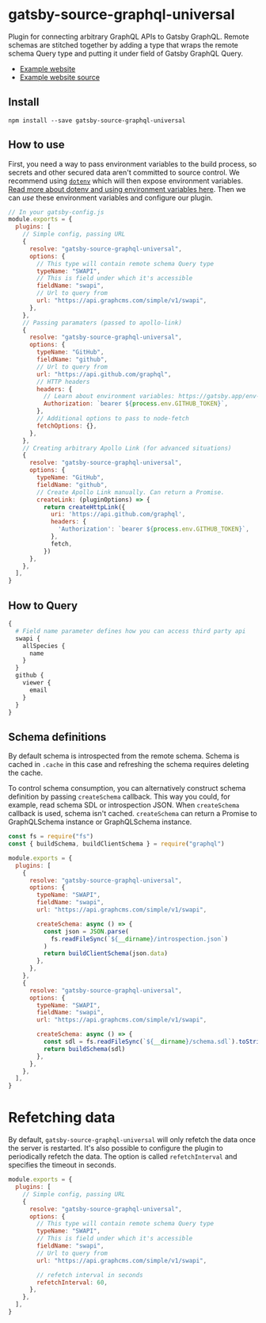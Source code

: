 # gatsby-source-graphql-universal

Plugin for connecting arbitrary GraphQL APIs to Gatsby GraphQL. Remote schemas are stitched together by adding a type that wraps the remote schema 
Query type and putting it under field of Gatsby GraphQL Query.

- [Example website](https://using-gatsby-source-graphql.netlify.com/)
- [Example website source](https://github.com/gatsbyjs/gatsby/tree/master/examples/using-gatsby-source-graphql)

## Install

`npm install --save gatsby-source-graphql-universal`

## How to use

First, you need a way to pass environment variables to the build process, so secrets and other secured data aren't committed to source control. We 
recommend using [`dotenv`][dotenv] which will then expose environment variables. [Read more about dotenv and using environment variables 
here][envvars]. Then we can _use_ these environment variables and configure our plugin.

```javascript
// In your gatsby-config.js
module.exports = {
  plugins: [
    // Simple config, passing URL
    {
      resolve: "gatsby-source-graphql-universal",
      options: {
        // This type will contain remote schema Query type
        typeName: "SWAPI",
        // This is field under which it's accessible
        fieldName: "swapi",
        // Url to query from
        url: "https://api.graphcms.com/simple/v1/swapi",
      },
    },
    // Passing paramaters (passed to apollo-link)
    {
      resolve: "gatsby-source-graphql-universal",
      options: {
        typeName: "GitHub",
        fieldName: "github",
        // Url to query from
        url: "https://api.github.com/graphql",
        // HTTP headers
        headers: {
          // Learn about environment variables: https://gatsby.app/env-vars
          Authorization: `bearer ${process.env.GITHUB_TOKEN}`,
        },
        // Additional options to pass to node-fetch
        fetchOptions: {},
      },
    },
    // Creating arbitrary Apollo Link (for advanced situations)
    {
      resolve: "gatsby-source-graphql-universal",
      options: {
        typeName: "GitHub",
        fieldName: "github",
        // Create Apollo Link manually. Can return a Promise.
        createLink: (pluginOptions) => {
          return createHttpLink({
            uri: 'https://api.github.com/graphql',
            headers: {
              'Authorization': `bearer ${process.env.GITHUB_TOKEN}`,
            },
            fetch,
          })
      },
    },
  ],
}
```

## How to Query

```graphql
{
  # Field name parameter defines how you can access third party api
  swapi {
    allSpecies {
      name
    }
  }
  github {
    viewer {
      email
    }
  }
}
```

## Schema definitions

By default schema is introspected from the remote schema. Schema is cached in `.cache` in this case and refreshing the schema requires deleting the 
cache.

To control schema consumption, you can alternatively construct schema definition by passing `createSchema` callback. This way you could, for 
example, read schema SDL or introspection JSON. When `createSchema` callback is used, schema isn't cached. `createSchema` can return a Promise to 
GraphQLSchema instance or GraphQLSchema instance.

```js
const fs = require("fs")
const { buildSchema, buildClientSchema } = require("graphql")

module.exports = {
  plugins: [
    {
      resolve: "gatsby-source-graphql-universal",
      options: {
        typeName: "SWAPI",
        fieldName: "swapi",
        url: "https://api.graphcms.com/simple/v1/swapi",

        createSchema: async () => {
          const json = JSON.parse(
            fs.readFileSync(`${__dirname}/introspection.json`)
          )
          return buildClientSchema(json.data)
        },
      },
    },
    {
      resolve: "gatsby-source-graphql-universal",
      options: {
        typeName: "SWAPI",
        fieldName: "swapi",
        url: "https://api.graphcms.com/simple/v1/swapi",

        createSchema: async () => {
          const sdl = fs.readFileSync(`${__dirname}/schema.sdl`).toString()
          return buildSchema(sdl)
        },
      },
    },
  ],
}
```

# Refetching data

By default, `gatsby-source-graphql-universal` will only refetch the data once the server is restarted. It's also possible to configure the plugin to 
periodically refetch the data. The option is called `refetchInterval` and specifies the timeout in seconds.

```js
module.exports = {
  plugins: [
    // Simple config, passing URL
    {
      resolve: "gatsby-source-graphql-universal",
      options: {
        // This type will contain remote schema Query type
        typeName: "SWAPI",
        // This is field under which it's accessible
        fieldName: "swapi",
        // Url to query from
        url: "https://api.graphcms.com/simple/v1/swapi",

        // refetch interval in seconds
        refetchInterval: 60,
      },
    },
  ],
}
```

[dotenv]: https://github.com/motdotla/dotenv
[envvars]: https://gatsby.app/env-vars

